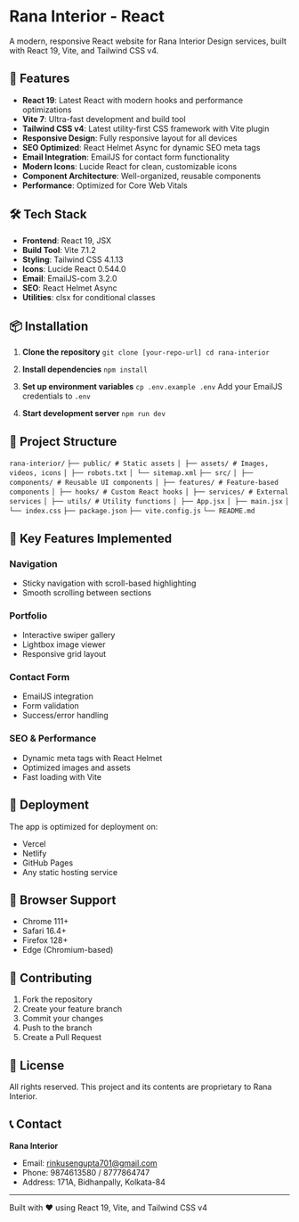 # Rana Interior - React

A modern, responsive React website for Rana Interior Design services, built with React 19, Vite, and Tailwind CSS v4.

## 🚀 Features

- **React 19**: Latest React with modern hooks and performance optimizations
- **Vite 7**: Ultra-fast development and build tool
- **Tailwind CSS v4**: Latest utility-first CSS framework with Vite plugin
- **Responsive Design**: Fully responsive layout for all devices
- **SEO Optimized**: React Helmet Async for dynamic SEO meta tags
- **Email Integration**: EmailJS for contact form functionality
- **Modern Icons**: Lucide React for clean, customizable icons
- **Component Architecture**: Well-organized, reusable components
- **Performance**: Optimized for Core Web Vitals

## 🛠️ Tech Stack

- **Frontend**: React 19, JSX
- **Build Tool**: Vite 7.1.2
- **Styling**: Tailwind CSS 4.1.13
- **Icons**: Lucide React 0.544.0
- **Email**: EmailJS-com 3.2.0
- **SEO**: React Helmet Async
- **Utilities**: clsx for conditional classes

## 📦 Installation

1. **Clone the repository**
`git clone [your-repo-url]
cd rana-interior`

2. **Install dependencies**
`npm install`

3. **Set up environment variables**
`cp .env.example .env`
Add your EmailJS credentials to `.env`

4. **Start development server**
`npm run dev`

## 📁 Project Structure
`rana-interior/`
`├── public/ # Static assets`
`│ ├── assets/ # Images, videos, icons`
`│ ├── robots.txt`
`│ └── sitemap.xml`
`├── src/`
`│ ├── components/ # Reusable UI components`
`│ ├── features/ # Feature-based components`
`│ ├── hooks/ # Custom React hooks`
`│ ├── services/ # External services`
`│ ├── utils/ # Utility functions`
`│ ├── App.jsx`
`│ ├── main.jsx`
`│ └── index.css`
`├── package.json`
`├── vite.config.js`
`└── README.md`


## 🎯 Key Features Implemented

### Navigation
- Sticky navigation with scroll-based highlighting
- Smooth scrolling between sections

### Portfolio
- Interactive swiper gallery
- Lightbox image viewer
- Responsive grid layout

### Contact Form
- EmailJS integration
- Form validation
- Success/error handling

### SEO & Performance
- Dynamic meta tags with React Helmet
- Optimized images and assets
- Fast loading with Vite

## 🚀 Deployment

The app is optimized for deployment on:
- Vercel
- Netlify
- GitHub Pages
- Any static hosting service

## 📱 Browser Support

- Chrome 111+
- Safari 16.4+
- Firefox 128+
- Edge (Chromium-based)

## 🤝 Contributing

1. Fork the repository
2. Create your feature branch
3. Commit your changes
4. Push to the branch
5. Create a Pull Request

## 📄 License

All rights reserved. This project and its contents are proprietary to Rana Interior.

## 📞 Contact

**Rana Interior**
- Email: rinkusengupta701@gmail.com
- Phone: 9874613580 / 8777864747
- Address: 171A, Bidhanpally, Kolkata-84

---

Built with ❤️ using React 19, Vite, and Tailwind CSS v4

